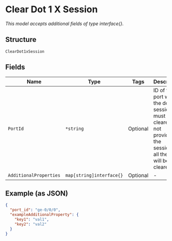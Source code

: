 
# Clear Dot 1 X Session

*This model accepts additional fields of type interface{}.*

## Structure

`ClearDot1xSession`

## Fields

| Name | Type | Tags | Description |
|  --- | --- | --- | --- |
| `PortId` | `*string` | Optional | ID of the port where the dot1x session must be cleared. If not provided, the sessions on all the port will be cleared. |
| `AdditionalProperties` | `map[string]interface{}` | Optional | - |

## Example (as JSON)

```json
{
  "port_id": "ge-0/0/0",
  "exampleAdditionalProperty": {
    "key1": "val1",
    "key2": "val2"
  }
}
```

